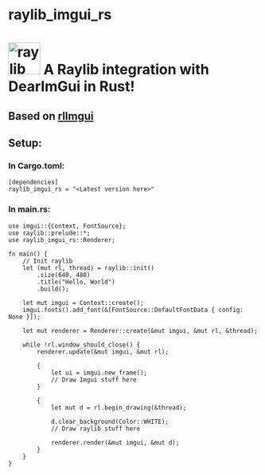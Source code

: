 # raylib_imgui_rs

# <img src="https://github.com/raysan5/raylib/raw/master/logo/raylib_logo_animation.gif" width="64" alt="raylib logo animated"> A Raylib integration with DearImGui in Rust!

## Based on [rlImgui](https://github.com/raylib-extras/rlImGui)

## Setup:
### In Cargo.toml:
```
[dependencies]
raylib_imgui_rs = "<Latest version here>"
```

### In main.rs:
```
use imgui::{Context, FontSource};
use raylib::prelude::*;
use raylib_imgui_rs::Renderer;

fn main() {
    // Init raylib
    let (mut rl, thread) = raylib::init()
        .size(640, 480)
        .title("Hello, World")
        .build();

    let mut imgui = Context::create();
    imgui.fonts().add_font(&[FontSource::DefaultFontData { config: None }]);

    let mut renderer = Renderer::create(&mut imgui, &mut rl, &thread);

    while !rl.window_should_close() {
        renderer.update(&mut imgui, &mut rl);
        
        {
            let ui = imgui.new_frame();
            // Draw Imgui stuff here
        }
        
        {
            let mut d = rl.begin_drawing(&thread);

            d.clear_background(Color::WHITE);
            // Draw raylib stuff here

            renderer.render(&mut imgui, &mut d);
        }
    }
}
```